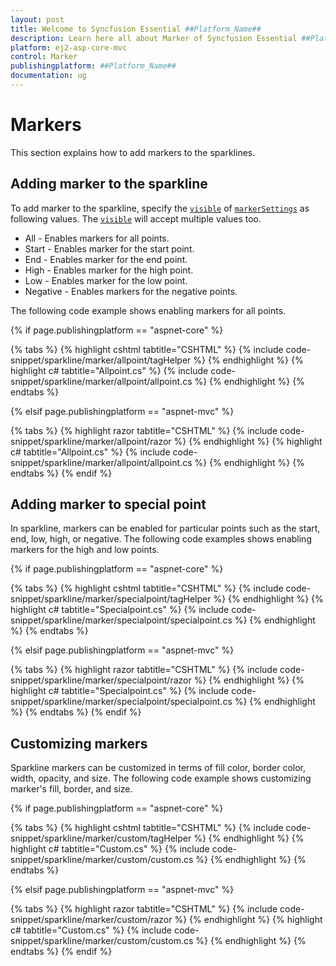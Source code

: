 ```yaml
---
layout: post
title: Welcome to Syncfusion Essential ##Platform_Name##
description: Learn here all about Marker of Syncfusion Essential ##Platform_Name## widgets based on HTML5 and jQuery.
platform: ej2-asp-core-mvc
control: Marker
publishingplatform: ##Platform_Name##
documentation: ug
---
```



# Markers

This section explains how to add markers to the sparklines.

## Adding marker to the sparkline

To add marker to the sparkline, specify the [`visible`](https://help.syncfusion.com/cr/aspnetcore-js2/Syncfusion.EJ2~Syncfusion.EJ2.Charts.SparklineSparklineMarkerSettings~Visible.html) of [`markerSettings`](https://help.syncfusion.com/cr/aspnetcore-js2/Syncfusion.EJ2~Syncfusion.EJ2.Charts.SparklineSparklineMarkerSettings.html) as following values. The [`visible`](https://help.syncfusion.com/cr/aspnetcore-js2/Syncfusion.EJ2~Syncfusion.EJ2.Charts.SparklineSparklineMarkerSettings~Visible.html) will accept multiple values too.

* All - Enables markers for all points.
* Start - Enables marker for the start point.
* End - Enables marker for the end point.
* High - Enables marker for the high point.
* Low - Enables marker for the low point.
* Negative - Enables markers for the negative points.

The following code example shows enabling markers for all points.

{% if page.publishingplatform == "aspnet-core" %}

{% tabs %}
{% highlight cshtml tabtitle="CSHTML" %}
{% include code-snippet/sparkline/marker/allpoint/tagHelper %}
{% endhighlight %}
{% highlight c# tabtitle="Allpoint.cs" %}
{% include code-snippet/sparkline/marker/allpoint/allpoint.cs %}
{% endhighlight %}
{% endtabs %}

{% elsif page.publishingplatform == "aspnet-mvc" %}

{% tabs %}
{% highlight razor tabtitle="CSHTML" %}
{% include code-snippet/sparkline/marker/allpoint/razor %}
{% endhighlight %}
{% highlight c# tabtitle="Allpoint.cs" %}
{% include code-snippet/sparkline/marker/allpoint/allpoint.cs %}
{% endhighlight %}
{% endtabs %}
{% endif %}



## Adding marker to special point

In sparkline, markers can be enabled for particular points such as the start, end, low, high, or negative. The following code examples shows enabling markers for the high and low points.

{% if page.publishingplatform == "aspnet-core" %}

{% tabs %}
{% highlight cshtml tabtitle="CSHTML" %}
{% include code-snippet/sparkline/marker/specialpoint/tagHelper %}
{% endhighlight %}
{% highlight c# tabtitle="Specialpoint.cs" %}
{% include code-snippet/sparkline/marker/specialpoint/specialpoint.cs %}
{% endhighlight %}
{% endtabs %}

{% elsif page.publishingplatform == "aspnet-mvc" %}

{% tabs %}
{% highlight razor tabtitle="CSHTML" %}
{% include code-snippet/sparkline/marker/specialpoint/razor %}
{% endhighlight %}
{% highlight c# tabtitle="Specialpoint.cs" %}
{% include code-snippet/sparkline/marker/specialpoint/specialpoint.cs %}
{% endhighlight %}
{% endtabs %}
{% endif %}



## Customizing markers

Sparkline markers can be customized in terms of fill color, border color, width, opacity, and size. The following code example shows customizing marker's fill, border, and size.

{% if page.publishingplatform == "aspnet-core" %}

{% tabs %}
{% highlight cshtml tabtitle="CSHTML" %}
{% include code-snippet/sparkline/marker/custom/tagHelper %}
{% endhighlight %}
{% highlight c# tabtitle="Custom.cs" %}
{% include code-snippet/sparkline/marker/custom/custom.cs %}
{% endhighlight %}
{% endtabs %}

{% elsif page.publishingplatform == "aspnet-mvc" %}

{% tabs %}
{% highlight razor tabtitle="CSHTML" %}
{% include code-snippet/sparkline/marker/custom/razor %}
{% endhighlight %}
{% highlight c# tabtitle="Custom.cs" %}
{% include code-snippet/sparkline/marker/custom/custom.cs %}
{% endhighlight %}
{% endtabs %}
{% endif %}

